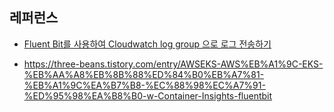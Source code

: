 



## 레퍼런스 ##

* [Fluent Bit를 사용하여 Cloudwatch log group 으로 로그 전송하기](https://wlsdn3004.tistory.com/40)
  
* https://three-beans.tistory.com/entry/AWSEKS-AWS%EB%A1%9C-EKS-%EB%AA%A8%EB%8B%88%ED%84%B0%EB%A7%81-%EB%A1%9C%EA%B7%B8-%EC%88%98%EC%A7%91-%ED%95%98%EA%B8%B0-w-Container-Insights-fluentbit

  
